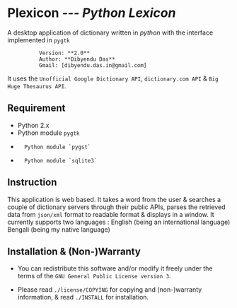 **Plexicon**  *--- Python Lexicon*
=========
A desktop application of dictionary written in *python* with the interface implemented in `pygtk`

              Version: **2.0**
              Author: **Dibyendu Das**
              Gmail: [dibyendu.das.in@gmail.com]

It uses the `Unofficial Google Dictionary API`, `dictionary.com API` & `Big Huge Thesaurus API`.

Requirement
----------
-	Python 2.x
-	Python module `pygtk`
-       Python module `pygst`
-       Python module `sqlite3`


Instruction
----------
This application is web based. It takes a word from the user & searches
a couple of dictionary servers through their public APIs, parses the retrieved
data from `json/xml` format to readable format & displays in a window.
It currently supports two languages : 
              English (being an international language)
              Bengali (being my native language)

Installation & (Non-)Warranty
----------
-	You can redistribute this software and/or modify it freely under the terms of
the `GNU General Public License version 3`.

-	Please read `./license/COPYING` for copying and (non-)warranty information,
& read `./INSTALL` for installation.
